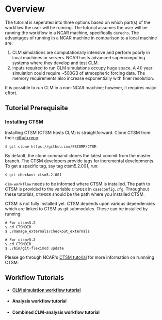 # Overview

The tutorial is seperated into three options based on which part(s) of the workflow the user will be running. The tutorial assumes the user will be running the workflow in a NCAR machine, specifically `derecho`. The advantages of running in a NCAR machine in comparison to a local machine are:

1. CLM simulations are computationally intensive and perform poorly in local machines or servers. NCAR hosts advanced supercomputing systems where they develop and test CLM.
2. Inputs required to run CLM simulations occupy huge space. A 40 year simulation could require ~500GB of atmospheric forcing data. The memory requirements also increase exponentially with finer resolution.

It is possible to run CLM in a non-NCAR machine; however, it requires major effort.

## Tutorial Prerequisite

### Installing CTSM

Installing CTSM (CTSM hosts CLM) is straightforward. Clone CTSM from their [github repo](https://github.com/ESCOMP/CTSM).
```
$ git clone https://github.com/ESCOMP/CTSM
```
By default, the clone command clones the latest commit from the master branch. The CTSM developers provide tags for incremental developments. To get a specific tag, say tag ctsm5.2.001, run:

```
$ git checkout ctsm5.2.001
```

`clm-workflow` needs to be informed where CTSM is installed. The path to CTSM is provided to the variable `CTSMDIR` in `caseconfig.cfg`. Throughout these tutorials, `CTSMDIR` should be the path where you installed CTSM.

CTSM is not fully installed yet. CTSM depends upon various dependencies which are linked to CTSM as git submodules. These can be installed by running
```
# For ctsm<5.2
$ cd CTSMDIR
$ ./manage_externals/checkout_externals

# For ctsm>5.2
$ cd CTSMDIR
$ ./bin/git-fleximod update
```

Please go through NCAR's [CTSM tutorial](https://github.com/NCAR/CTSM-Tutorial) for more information on runnning CTSM.

## Workflow Tutorials

- #### [CLM simulation workflow tutorial](clm-sim-tutorial.md)
- #### Analysis workflow tutorial
- #### Combined CLM-analysis workflow tutorial